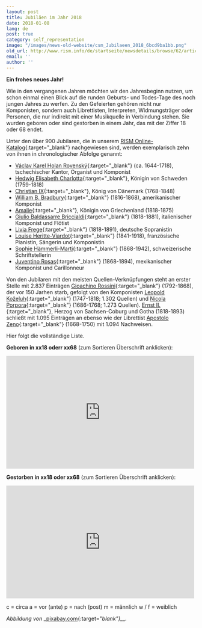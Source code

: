 ```yaml
---
layout: post
title: Jubiläen im Jahr 2018
date: 2018-01-08
lang: de
post: true
category: self_representation
image: "/images/news-old-website/csm_Jubilaeen_2018_6bcd9ba1bb.png"
old_url: http://www.rism.info/de/startseite/newsdetails/browse/62/article/64/musical-anniversaries-in-2018.html
email: ''
author: ''
---
```


**Ein frohes neues Jahr!**

Wie in den vergangenen Jahren möchten wir den Jahresbeginn nutzen, um schon einmal einen Blick auf die runden Geburts- und Todes-Tage des noch jungen Jahres zu werfen. Zu den Gefeierten gehören nicht nur Komponisten, sondern auch Librettisten, Interpreten, Widmungsträger oder Personen, die nur indirekt mit einer Musikquelle in Verbindung stehen. Sie wurden geboren oder sind gestorben in einem Jahr, das mit der Ziffer 18 oder 68 endet.

Unter den über 900 Jubilaren, die in unserem [RISM Online-Katalog](https://opac.rism.info/){:target="_blank"} nachgewiesen sind, werden exemplarisch zehn von ihnen in chronologischer Abfolge genannt:

- [Václav Karel Holan Rovenský](https://opac.rism.info/search?View=rism&q=131986627){:target="_blank"} (ca. 1644-1718), tschechischer Kantor, Organist und Komponist
- [Hedwig Elisabeth Charlotta](https://opac.rism.info/search?View=rism&q=1013594819){:target="_blank"}, Königin von Schweden (1759-1818)
- [Christian IX](https://opac.rism.info/search?View=rism&q=119071126){:target="_blank"}, König von Dänemark (1768-1848)
- [William B. Bradbury](https://opac.rism.info/search?View=rism&q=116385154){:target="_blank"} (1816-1868), amerikanischer Komponist
- [Amalie](https://opac.rism.info/search?View=rism&q=119077701){:target="_blank"}, Königin von Griechenland (1818-1875)
- [Giulio Baldassarre Briccialdi](https://opac.rism.info/search?View=rism&q=134674502){:target="_blank"} (1818-1881), italienischer Komponist und Flötist
- [Livia Frege](https://opac.rism.info/search?View=rism&q=116749253){:target="_blank"} (1818-1891), deutsche Sopranistin
- [Louise Heritte-Viardot](https://opac.rism.info/search?View=rism&q=116736569){:target="_blank"} (1841-1918), französische Pianistin, Sängerin und Komponistin
- [Sophie Hämmerli-Marti](https://opac.rism.info/search?View=rism&q=118700154){:target="_blank"} (1868-1942), schweizerische Schriftstellerin
- [Juventino Rosas](https://opac.rism.info/search?View=rism&q=123093848){:target="_blank"} (1868-1894), mexikanischer Komponist und Carillonneur


Von den Jubilaren mit den meisten Quellen-Verknüpfungen steht an erster Stelle mit 2.837 Einträgen [Gioachino Rossini](https://opac.rism.info/search?View=rism&q=118602985){:target="_blank"} (1792-1868), der vor 150 Jarhen starb, gefolgt von den Komponisten [Leopold Koželuh](https://opac.rism.info/search?View=rism&q=11635190X){:target="_blank"} (1747-1818; 1.302 Quellen) und [Nicola Porpora](https://opac.rism.info/search?View=rism&q=123494591){:target="_blank"} (1686-1768; 1.273 Quellen). [Ernst II.](https://opac.rism.info/search?View=rism&q=118685279){:target="_blank"}, Herzog von Sachsen-Coburg und Gotha (1818-1893) schließt mit 1.095 Einträgen an ebenso wie der Librettist [Apostolo Zeno](https://opac.rism.info/search?View=rism&q=116980257){:target="_blank"} (1668-1750) mit 1.094 Nachweisen.

Hier folgt die vollständige Liste.

**Geboren in xx18 oderr xx68** (zum Sortieren Überschrift anklicken):

<iframe width="500" height="300" scrolling="yes" frameborder="no" src="https://fusiontables.google.com/embedviz?viz=GVIZ&amp;t=TABLE&amp;q=select+col0%2C+col1%2C+col2+from+1Yl3qbQzkv-og7QRRYCyc8JCk6bhCKZirWbFOiptY&amp;containerId=googft-gviz-canvas"></iframe>


**Gestorben in xx18 oder xx68** (zum Sortieren Überschrift anklicken):

<iframe width="500" height="300" scrolling="yes" frameborder="no" src="https://fusiontables.google.com/embedviz?viz=GVIZ&amp;t=TABLE&amp;q=select+col0%2C+col1%2C+col2+from+1fr_jL-iwB4Jsgzh2ocz14Cc0F8_orZAR6dpUKB_a&amp;containerId=googft-gviz-canvas"></iframe>

c = circa
a = vor (ante)
p = nach (post)
m = männlich
w / f = weiblich

_Abbildung von_ _[pixabay.com](https://pixabay.com/de/gl%C3%BCckliches-neues-jahr-2018-gr%C3%BC%C3%9Fe-2751594/){:target="_blank"}__._


